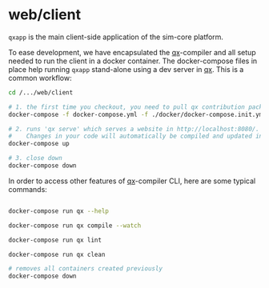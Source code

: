# web/client

``qxapp`` is the main client-side application of the sim-core platform.

To ease development, we have encapsulated the [qx]-compiler and all setup needed to run the client in a docker container.
The docker-compose files in place help running ``qxapp`` stand-alone using a dev server in [qx]. This is a common workflow:

```bash
cd /.../web/client

# 1. the first time you checkout, you need to pull qx contribution packages
docker-compose -f docker-compose.yml -f ./docker/docker-compose.init.yml run qx

# 2. runs 'qx serve' which serves a website in http://localhost:8080/.
#    Changes in your code will automatically be compiled and updated in the web.
docker-compose up

# 3. close down
docker-compose down
```

In order to access other features of [qx]-compiler CLI, here are some typical commands:

```bash

docker-compose run qx --help

docker-compose run qx compile --watch

docker-compose run qx lint

docker-compose run qx clean

# removes all containers created previously
docker-compose down
```

[qx]:http://www.qooxdoo.org/
